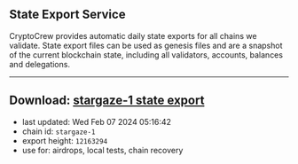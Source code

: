 ## State Export Service
CryptoCrew provides automatic daily state exports for all chains we validate. State export files can be used as genesis files and are a snapshot of the current blockchain state, including all validators, accounts, balances and delegations.

---
**Download: [stargaze-1 state export](https://dl.ccvalidators.com/SERVICE/stargaze/stargaze-1_export_12163294.json)**
---

- last updated: Wed Feb 07 2024 05:16:42
- chain id: `stargaze-1`
- export height: `12163294`
- use for: airdrops, local tests, chain recovery
